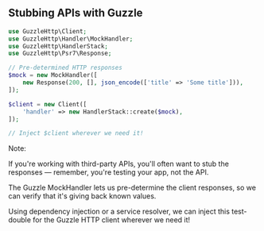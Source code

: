 ## Stubbing APIs with Guzzle

```php
use GuzzleHttp\Client;
use GuzzleHttp\Handler\MockHandler;
use GuzzleHttp\HandlerStack;
use GuzzleHttp\Psr7\Response;

// Pre-determined HTTP responses
$mock = new MockHandler([
    new Response(200, [], json_encode(['title' => 'Some title'])),
]);

$client = new Client([
    'handler' => new HandlerStack::create($mock),
]);

// Inject $client wherever we need it!
```

Note:

If you're working with third-party APIs, you'll often want to stub the responses — remember, you're testing your app, not the API.

The Guzzle MockHandler lets us pre-determine the client responses, so we can verify that it's giving back known values.

Using dependency injection or a service resolver, we can inject this test-double for the Guzzle HTTP client wherever we need it!
